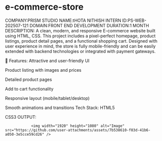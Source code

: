 # e-commerce-store
COMPANY:PRISM STUDIO
NAME:tHOTA NITHISH
INTERN ID:PS-WEB-202507-121
DOMAIN:FRONT END DEVELOPMENT
DURATION:1 MONTH
DESCRIPTION:
   A clean, modern, and responsive E-commerce website built using HTML, CSS. This project includes a pixel-perfect homepage, product listings, product detail pages, and a functional shopping cart. Designed with user experience in mind, the store is fully mobile-friendly and can be easily extended with backend technologies or integrated with payment gateways.

🔧 Features:
Attractive and user-friendly UI

Product listing with images and prices

Detailed product pages

Add to cart functionality

Responsive layout (mobile/tablet/desktop)

Smooth animations and transitions
Tech Stack:
HTML5

CSS3
OUTPUT:


                <img width="1920" height="1080" alt="Image" src="https://github.com/user-attachments/assets/7b538610-f03d-41b6-a050-3e5cce59cd26" />




